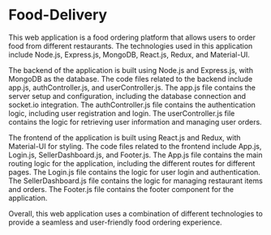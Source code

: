 # Food-Delivery
This web application is a food ordering platform that allows users to order food from different restaurants. The technologies used in this application include Node.js, Express.js, MongoDB, React.js, Redux, and Material-UI.

The backend of the application is built using Node.js and Express.js, with MongoDB as the database. The code files related to the backend include app.js, authController.js, and userController.js. The app.js file contains the server setup and configuration, including the database connection and socket.io integration. The authController.js file contains the authentication logic, including user registration and login. The userController.js file contains the logic for retrieving user information and managing user orders.

The frontend of the application is built using React.js and Redux, with Material-UI for styling. The code files related to the frontend include App.js, Login.js, SellerDashboard.js, and Footer.js. The App.js file contains the main routing logic for the application, including the different routes for different pages. The Login.js file contains the logic for user login and authentication. The SellerDashboard.js file contains the logic for managing restaurant items and orders. The Footer.js file contains the footer component for the application.

Overall, this web application uses a combination of different technologies to provide a seamless and user-friendly food ordering experience.


